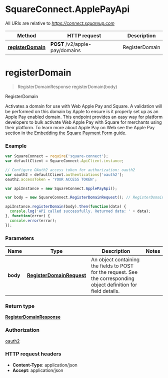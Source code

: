 # SquareConnect.ApplePayApi

All URIs are relative to *https://connect.squareup.com*

Method | HTTP request | Description
------------- | ------------- | -------------
[**registerDomain**](ApplePayApi.md#registerDomain) | **POST** /v2/apple-pay/domains | RegisterDomain


<a name="registerDomain"></a>
# **registerDomain**
> RegisterDomainResponse registerDomain(body)

RegisterDomain

Activates a domain for use with Web Apple Pay and Square. A validation will be performed on this domain by Apple to ensure is it properly set up as an Apple Pay enabled domain.  This endpoint provides an easy way for platform developers to bulk activate Web Apple Pay with Square for merchants using their platform.  To learn more about Apple Pay on Web see the Apple Pay section in the [Embedding the Square Payment Form](/payment-form/add-digital-wallets/apple-pay) guide.

### Example
```javascript
var SquareConnect = require('square-connect');
var defaultClient = SquareConnect.ApiClient.instance;

// Configure OAuth2 access token for authorization: oauth2
var oauth2 = defaultClient.authentications['oauth2'];
oauth2.accessToken = 'YOUR ACCESS TOKEN';

var apiInstance = new SquareConnect.ApplePayApi();

var body = new SquareConnect.RegisterDomainRequest(); // RegisterDomainRequest | An object containing the fields to POST for the request.  See the corresponding object definition for field details.

apiInstance.registerDomain(body).then(function(data) {
  console.log('API called successfully. Returned data: ' + data);
}, function(error) {
  console.error(error);
});

```

### Parameters

Name | Type | Description  | Notes
------------- | ------------- | ------------- | -------------
 **body** | [**RegisterDomainRequest**](RegisterDomainRequest.md)| An object containing the fields to POST for the request.  See the corresponding object definition for field details. | 

### Return type

[**RegisterDomainResponse**](RegisterDomainResponse.md)

### Authorization

[oauth2](../README.md#oauth2)

### HTTP request headers

 - **Content-Type**: application/json
 - **Accept**: application/json

